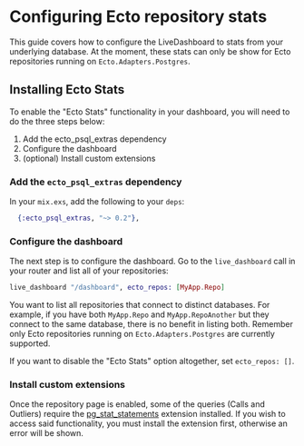 # Configuring Ecto repository stats

This guide covers how to configure the LiveDashboard to stats from your underlying database. At the moment, these stats can only be show for Ecto repositories running on `Ecto.Adapters.Postgres`.

## Installing Ecto Stats

To enable the "Ecto Stats" functionality in your dashboard, you will need to do the three steps below:

  1. Add the ecto_psql_extras dependency
  2. Configure the dashboard
  3. (optional) Install custom extensions

### Add the `ecto_psql_extras` dependency

In your `mix.exs`, add the following to your `deps`:

```elixir
  {:ecto_psql_extras, "~> 0.2"},
```

### Configure the dashboard

The next step is to configure the dashboard. Go to the `live_dashboard` call in your router and list all of your repositories:

```elixir
live_dashboard "/dashboard", ecto_repos: [MyApp.Repo]
```

You want to list all repositories that connect to distinct databases. For example, if you have both `MyApp.Repo` and `MyApp.RepoAnother` but they connect to the same database, there is no benefit in listing both. Remember only Ecto repositories running on `Ecto.Adapters.Postgres` are currently supported.

If you want to disable the "Ecto Stats" option altogether, set `ecto_repos: []`.

### Install custom extensions

Once the repository page is enabled, some of the queries (Calls and Outliers) require the [pg_stat_statements](https://www.postgresql.org/docs/current/pgstatstatements.html) extension installed. If you wish to access said functionality, you must install the extension first, otherwise an error will be shown.
